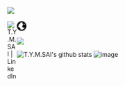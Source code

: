 ![](https://komarev.com/ghpvc/?username=tymsai&color=blueviolet&style=plastic&label=VIEWS)

[<img align="center" alt="tymsai.netlify.app" width="22px" src="https://raw.githubusercontent.com/iconic/open-iconic/master/svg/globe.svg" />][website]
[<img align="left" alt="T.Y.M.SAI | LinkedIn" width="22px" src="https://cdn.jsdelivr.net/npm/simple-icons@v3/icons/linkedin.svg" />][linkedin]

[website]: https://tymsai.netlify.app
[linkedin]: https://www.linkedin.com/in/t-y-m-sai-4ab087203

<img align="center" src="https://github-readme-stats.vercel.app/api/top-langs/?username=tymsai&border_radius=30&layout=compact" />

![T.Y.M.SAI's github stats](https://github-readme-stats-nine-lilac.vercel.app/api?username=tymsai&show_icons=true)
![image](https://user-images.githubusercontent.com/76956612/142727209-b1d11da4-7f11-412a-8d1f-fe8aeba4a4a6.png)
